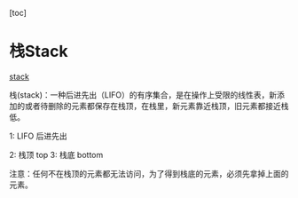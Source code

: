 [toc]

# 栈Stack

[stack](https://github.com/lppgo/over-algorithm/blob/master/04-%E6%A0%88%E4%B8%8E%E9%98%9F%E5%88%97/01-1-%E6%A0%88%E6%A6%82%E8%BF%B0.md)

栈(stack)：一种后进先出（LIFO）的有序集合，是在操作上受限的线性表，新添加的或者待删除的元素都保存在栈顶，在栈里，新元素靠近栈顶，旧元素都接近栈低。


1: LIFO 后进先出

2: 栈顶 top
3: 栈底 bottom


注意：任何不在栈顶的元素都无法访问，为了得到栈底的元素，必须先拿掉上面的元素。